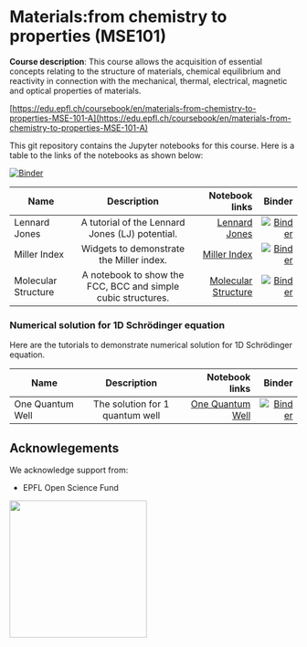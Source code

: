 # Materials:from chemistry to properties (MSE101)

**Course description**: This course allows the acquisition of essential concepts relating to the structure of materials, chemical equilibrium and reactivity in connection with the mechanical, thermal, electrical, magnetic and optical properties of materials.

[https://edu.epfl.ch/coursebook/en/materials-from-chemistry-to-properties-MSE-101-A](https://edu.epfl.ch/coursebook/en/materials-from-chemistry-to-properties-MSE-101-A)

This git repository contains the Jupyter notebooks for this course. Here is a table to the links of the notebooks as shown below:

[![Binder](https://mybinder.org/badge_logo.svg)](https://mybinder.org/v2/gh/osscar-org/MSE101/master?urlpath=%2Fapps%2Fnotebook%2FIndex.ipynb)

| Name       | Description           | Notebook links  | Binder |
| ------------- |:-------------:| -----:| -----:|
| Lennard Jones | A tutorial of the Lennard Jones (LJ) potential. | [Lennard Jones](./notebook/LennardJones.ipynb) | [![Binder](https://mybinder.org/badge_logo.svg)](https://mybinder.org/v2/gh/osscar-org/MSE101/master?urlpath=%2Fapps%2Fnotebook%2FLennardJones.ipynb) |
| Miller Index | Widgets to demonstrate the Miller index. | [Miller Index](./notebook/Miller_Index.ipynb) | [![Binder](https://mybinder.org/badge_logo.svg)](https://mybinder.org/v2/gh/osscar-org/MSE101/master?urlpath=%2Fapps%2Fnotebook%2FMiller_Index.ipynb) |
| Molecular Structure | A notebook to show the FCC, BCC and simple cubic structures. | [Molecular Structure](./notebook/Molecular_Structure.ipynb) | [![Binder](https://mybinder.org/badge_logo.svg)](https://mybinder.org/v2/gh/osscar-org/MSE101/master?urlpath=%2Fapps%2Fnotebook%2FMolecular_Structure.ipynb) |

### Numerical solution for 1D Schrödinger equation

Here are the tutorials to demonstrate numerical solution for 1D
Schrödinger equation.

| Name       | Description           | Notebook links  | Binder |
| ------------- |:-------------:| -----:| -----:|
| One Quantum Well | The solution for 1 quantum well | [One Quantum Well](./notebook/1quantumwell.ipynb) | [![Binder](https://mybinder.org/badge_logo.svg)](https://mybinder.org/v2/gh/osscar-org/MSE101/master?urlpath=%2Fapps%2Fnotebook%2F1quantumwell.ipynb) |

## Acknowlegements

We acknowledge support from:
* EPFL Open Science Fund

<img src='http://www.osscar.org/wp-content/uploads/2019/03/OSSCAR-logo.png' width='240'>
